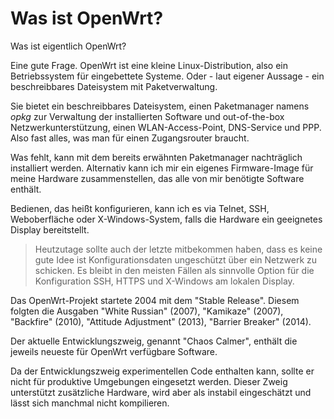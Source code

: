 
Was ist OpenWrt?
================

Was ist eigentlich OpenWrt?

Eine gute Frage.
OpenWrt ist eine kleine Linux-Distribution, also ein Betriebssystem für
eingebettete Systeme.
Oder - laut eigener Aussage - ein beschreibbares Dateisystem mit
Paketverwaltung.

Sie bietet ein beschreibbares Dateisystem, einen Paketmanager namens *opkg*
zur Verwaltung der installierten Software und out-of-the-box
Netzwerkunterstützung, einen WLAN-Access-Point, DNS-Service und PPP.
Also fast alles, was man für einen Zugangsrouter braucht.

Was fehlt, kann mit dem bereits erwähnten Paketmanager nachträglich
installiert werden.
Alternativ kann ich mir ein eigenes Firmware-Image für meine Hardware
zusammenstellen, das alle von mir benötigte Software enthält.

Bedienen, das heißt konfigurieren, kann ich es via Telnet, SSH,
Weboberfläche oder X-Windows-System, falls die Hardware ein geeignetes
Display bereitstellt.

> Heutzutage sollte auch der letzte mitbekommen haben, dass es keine gute
> Idee ist Konfigurationsdaten ungeschützt über ein Netzwerk zu schicken.
> Es bleibt in den meisten Fällen als sinnvolle Option für die Konfiguration
> SSH, HTTPS und X-Windows am lokalen Display.

Das OpenWrt-Projekt startete 2004 mit dem "Stable Release".
Diesem folgten die Ausgaben "White Russian" (2007), "Kamikaze" (2007),
"Backfire" (2010), "Attitude Adjustment" (2013), "Barrier Breaker" (2014).

Der aktuelle Entwicklungszweig, genannt "Chaos Calmer", enthält die jeweils
neueste für OpenWrt verfügbare Software.

Da der Entwicklungszweig experimentellen Code enthalten kann, sollte er
nicht für produktive Umgebungen eingesetzt werden.
Dieser Zweig unterstützt zusätzliche Hardware, wird aber als instabil
eingeschätzt und lässt sich manchmal nicht kompilieren.
